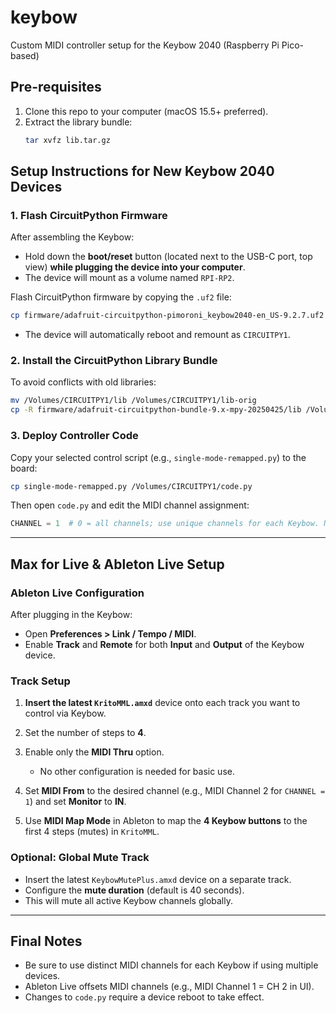 # keybow
Custom MIDI controller setup for the Keybow 2040 (Raspberry Pi Pico-based)

## Pre-requisites

1. Clone this repo to your computer (macOS 15.5+ preferred).
2. Extract the library bundle:
   ```bash
   tar xvfz lib.tar.gz
   ```

## Setup Instructions for New Keybow 2040 Devices

### 1. Flash CircuitPython Firmware

After assembling the Keybow:

- Hold down the **boot/reset** button (located next to the USB-C port, top view) **while plugging the device into your computer**.
- The device will mount as a volume named `RPI-RP2`.

Flash CircuitPython firmware by copying the `.uf2` file:

```bash
cp firmware/adafruit-circuitpython-pimoroni_keybow2040-en_US-9.2.7.uf2 /Volumes/RPI-RP2
```

- The device will automatically reboot and remount as `CIRCUITPY1`.

### 2. Install the CircuitPython Library Bundle

To avoid conflicts with old libraries:

```bash
mv /Volumes/CIRCUITPY1/lib /Volumes/CIRCUITPY1/lib-orig
cp -R firmware/adafruit-circuitpython-bundle-9.x-mpy-20250425/lib /Volumes/CIRCUITPY1
```

### 3. Deploy Controller Code

Copy your selected control script (e.g., `single-mode-remapped.py`) to the board:

```bash
cp single-mode-remapped.py /Volumes/CIRCUITPY1/code.py
```

Then open `code.py` and edit the MIDI channel assignment:

```python
CHANNEL = 1  # 0 = all channels; use unique channels for each Keybow. Note: Ableton treats this as CH 2.
```

---

## Max for Live & Ableton Live Setup

### Ableton Live Configuration

After plugging in the Keybow:

- Open **Preferences > Link / Tempo / MIDI**.
- Enable **Track** and **Remote** for both **Input** and **Output** of the Keybow device.

### Track Setup

1. **Insert the latest `KritoMML.amxd`** device onto each track you want to control via Keybow.
2. Set the number of steps to **4**.
3. Enable only the **MIDI Thru** option.
   - No other configuration is needed for basic use.

4. Set **MIDI From** to the desired channel (e.g., MIDI Channel 2 for `CHANNEL = 1`) and set **Monitor** to **IN**.
5. Use **MIDI Map Mode** in Ableton to map the **4 Keybow buttons** to the first 4 steps (mutes) in `KritoMML`.

### Optional: Global Mute Track

- Insert the latest `KeybowMutePlus.amxd` device on a separate track.
- Configure the **mute duration** (default is 40 seconds).
- This will mute all active Keybow channels globally.

---

## Final Notes

- Be sure to use distinct MIDI channels for each Keybow if using multiple devices.
- Ableton Live offsets MIDI channels (e.g., MIDI Channel 1 = CH 2 in UI).
- Changes to `code.py` require a device reboot to take effect.
